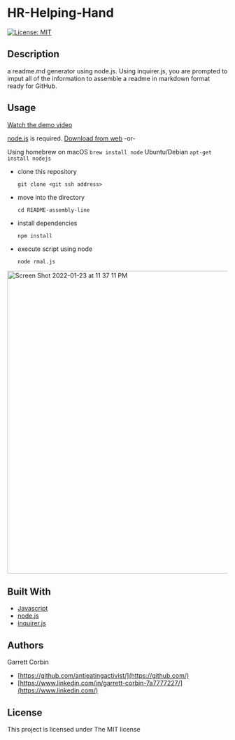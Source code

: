 # HR-Helping-Hand

[![License: MIT](https://img.shields.io/badge/License-MIT-yellow.svg)](https://opensource.org/licenses/MIT)

## Description
a readme.md generator using node.js. Using inquirer.js, you are prompted to imput all of the information to assemble a readme in markdown format ready for GitHub.


## Usage
[Watch the demo video](https://antieatingactivist.github.io/README-assembly-line/)

[node.js](https://nodejs.dev) is required. 
[Download from web](https://nodejs.dev) -or-

Using homebrew on macOS `brew install node`
Ubuntu/Debian `apt-get install nodejs`

- clone this repository 

  `git clone <git ssh address>`

- move into the directory

  `cd README-assembly-line`

- install dependencies

  `npm install`

- execute script using node

  `node rmal.js`


<img width="693" alt="Screen Shot 2022-01-23 at 11 37 11 PM" src="https://user-images.githubusercontent.com/1414728/150740919-a672b1f2-be18-414a-b58e-085f3eb0b1eb.png">

## Built With

* [Javascript](https://developer.mozilla.org/en-US/docs/Web/JavaScript)
* [node.js](https://nodejs.dev) 
* [inquirer.js](https://github.com/SBoudrias/Inquirer.js)


## Authors

Garrett Corbin

- [https://github.com/antieatingactivist/](https://github.com/)
- [https://www.linkedin.com/in/garrett-corbin-7a7777227/](https://www.linkedin.com/)

## License

This project is licensed under The MIT license

